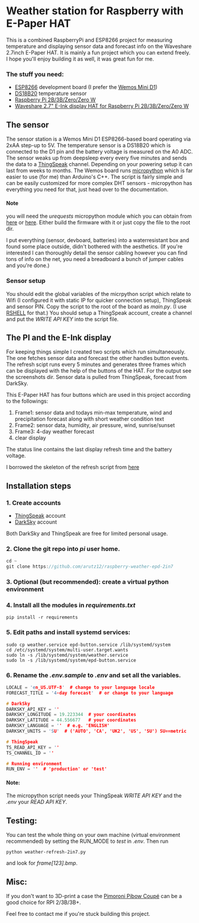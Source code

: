# Weather station for Raspberry with E-Paper HAT

This is a combined RaspberryPi and ESP8266 project for measuring temperature and displaying sensor data and forecast info on the Waveshare 2.7inch E-Paper HAT.
It is mainly a fun project which you can extend freely. I hope you'll enjoy building it as well, it was great fun for me.

### The stuff you need:
+ [ESP8266](https://en.wikipedia.org/wiki/ESP8266) development board (I prefer the [Wemos Mini D1](https://wiki.wemos.cc/products:d1:d1_mini))
+ [DS18B20](https://components101.com/sensors/ds18b20-temperature-sensor) temperature sensor
+ [Raspberry Pi 2B/3B/Zero/Zero W](https://www.raspberrypi.org/products/raspberry-pi-3-model-b/)
+ [Waveshare 2.7" E-Ink display HAT for Raspberry Pi 2B/3B/Zero/Zero W](https://www.aliexpress.com/item/32830012306.html) 

## The sensor
The sensor station is a Wemos Mini D1 ESP8266-based board operating via 2xAA step-up to 5V. The temperature sensor is a DS18B20 which is connected to the D1 pin and the battery voltage is measured on the A0 ADC. The sensor weaks up from deepsleep every every five minutes and sends the data to a [ThingSpeak](https://thingspeak.com/) channel. Depending on your powering setup it can last from weeks to months. The Wemos board runs [micropython](http://micropython.org/) which is far easier to use (for me) than Arduino's C++. The script is fairly simple and can be easily customized for more complex DHT sensors - micropython has everything you need for that, just head over to the documentation.

#### Note
you will need the _urequests_ micropython module which you can obtain from [here](https://github.com/pfalcon/pycopy-lib/blob/master/urequests/urequests) or [here](https://github.com/micropython/micropython-lib/blob/master/urequests). Either build the firmware with it or just copy the file to the root dir.

I put everything (sensor, devboard, batteries) into a waterresistant box and found some place outside, didn't bothered with the aesthetics. (If you're interested I can thoroughly detail the sensor cabling however you can find tons of info on the net, you need a breadboard a bunch of jumper cables and you're done.)

### Sensor setup

You should edit the global variables of the micrpython script which relate to Wifi (I configured it with static IP for quicker connection setup), ThingSpeak and sensor PIN.
Copy the script to the root of the board as _main.py_. (I use [RSHELL](https://github.com/dhylands/rshell) for that.)
You should setup a ThingSpeak account, create a channel and put the _WRITE API KEY_ into the script file.

## The PI and the E-Ink display

For keeping things simple I created two scripts which run simultaneously. The one fetches sensor data and forecast the other handles button events.
The refresh scipt runs every 5 minutes and generates three frames which can be displayed with the help of the buttons of the HAT.
For the output see the screenshots dir. Sensor data is pulled from ThingSpeak, forecast from DarkSky.

This E-Paper HAT has four buttons which are used in this project according to the followings:
1. Frame1: sensor data and todays min-max temperature, wind and precipitation forecast along with short weather condition text
2. Frame2: sensor data, humidity, air pressure, wind, sunrise/sunset
3. Frame3: 4-day weather forecast
4. clear display

The status line contains the last display refresh time and the battery voltage.

I borrowed the skeleton of the refresh script from [here](https://diyprojects.io/weather-station-epaper-displaydashboard-jeedom-raspberry-pi-via-json-rpc-api/)

## Installation steps

### 1. Create accounts
+ [ThingSpeak](https://thingspeak.com/) account
+ [DarkSky](https://darksky.net) account

Both DarkSky and ThingSpeak are free for limited personal usage.

### 2. Clone the git repo into _pi_ user home.

``` c++
cd ~
git clone https://github.com/arutz12/raspberry-weather-epd-2in7
```

### 3. Optional (but recommended): create a virtual python environment

### 4. Install all the modules in _requirements.txt_
``` shell
pip install -r requirements
```

### 5. Edit paths and install systemd services:

``` shell
sudo cp weather.service epd-button.service /lib/systemd/system
cd /etc/systemd/system/multi-user.target.wants
sudo ln -s /lib/systemd/system/weather.service
sudo ln -s /lib/systemd/system/epd-button.service
```

### 6. Rename the _.env.sample_ to _.env_ and set all the variables. 

``` c++
LOCALE = 'en_US.UTF-8'  # change to your language locale
FORECAST_TITLE = '4-day forecast'  # or change to your language

# DarkSky
DARKSKY_API_KEY = ''
DARKSKY_LONGITUDE = 19.223344  # your coordinates
DARKSKY_LATITUDE = 44.556677   # your coordinates
DARKSKY_LANGUAGE = ''  # e.g. 'ENGLISH'
DARKSKY_UNITS = 'SU'  # ('AUTO', 'CA', 'UK2', 'US', 'SU') SU==metric

# ThingSpeak
TS_READ_API_KEY = ''
TS_CHANNEL_ID = ''

# Running environment
RUN_ENV = ''  # 'production' or 'test'
```

#### Note:
The micropython script needs your ThingSpeak _WRITE API KEY_ and the _.env_ your _READ API KEY_.

## Testing:
You can test the whole thing on your own machine (virtual environment recommended) by setting the RUN_MODE to _test_ in _.env_. Then run
``` shell
python weather-refresh-2in7.py
```

and look for _frame[123].bmp_.

## Misc:
If you don't want to 3D-print a case the [Pimoroni Pibow Coupé](https://shop.pimoroni.com/products/pibow-coupe-for-raspberry-pi-3-b-plus) can be a good choice for RPI 2/3B/3B+.

Feel free to contact me if you're stuck building this project.
